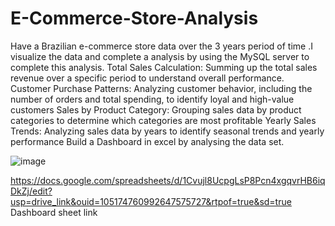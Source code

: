 # E-Commerce-Store-Analysis
Have a Brazilian e-commerce store data over the 3 years period of time .I visualize the data and complete a analysis by using the MySQL server to complete this analysis.
Total Sales Calculation: Summing up the total sales revenue over a specific period to understand overall performance.
Customer Purchase Patterns: Analyzing customer behavior, including the number of orders and total spending, to identify loyal and high-value customers
Sales by Product Category: Grouping sales data by product categories to determine which categories are most profitable
Yearly Sales Trends: Analyzing sales data by years to identify seasonal trends and yearly performance
Build a Dashboard in excel by analysing the data set.

![image](https://github.com/harshsahu19/E-Commerce-Sales-Analysis/assets/149066233/a3b9f207-5c7c-42ed-9e60-97add21d0234)

https://docs.google.com/spreadsheets/d/1Cvujl8UcpgLsP8Pcn4xgqvrHB6iqDkZj/edit?usp=drive_link&ouid=105174760992647575727&rtpof=true&sd=true
Dashboard sheet link
